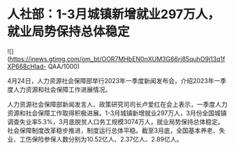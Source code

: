 # 人社部：1-3月城镇新增就业297万人，就业局势保持总体稳定

![](https://inews.gtimg.com/om_bt/OOR7MHbEN0nXUM3G66rj85quhO9j13q1fXP668cHlad-
QAA/1000)

4月24日，人力资源社会保障部举行2023年一季度新闻发布会，介绍2023年一季度人力资源和社会保障工作进展情况。

人力资源社会保障部新闻发言人、政策研究司司长卢爱红在会上表示，一季度人力资源和社会保障工作取得积极进展。1-3月城镇新增就业297万人，3月份全国城镇调查失业率5.3%，3月底脱贫人口务工规模3074万人，就业局势保持总体稳定。社会保障制度改革稳步推进，制度运行总体平稳。截至3月底，全国基本养老、失业、工伤保险参保人数分别为10.52亿人、2.37亿人、2.89亿人。

